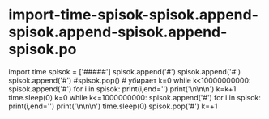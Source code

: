 # import-time-spisok-spisok.append-spisok.append-spisok.append-spisok.po
import time spisok = ['#####']  spisok.append('#') spisok.append('#') spisok.append('#')  #spisok.pop() # убирает k=0 while k&lt;10000000000:     spisok.append('#')     for i in spisok:         print(i,end='')     print('\n\n\n')     k=k+1     time.sleep(0) k=0 while k&lt;=1000000000:     spisok.append('#')     for i in spisok:         print(i,end='')     print('\n\n\n')     time.sleep(0)     spisok.pop('#')     k=+1
